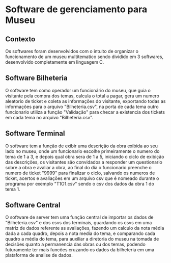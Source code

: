 # Software de gerenciamento para Museu

## Contexto
Os softwares foram desenvolvidos com o intuito de organizar o funcionamento de um museu multitematico sendo dividido em 3 softwares, desenvolvido completamente em linguagem C.

## Software Bilheteria
O software tem como operador um funcionário do museu, que guia o visitante pela compra dos temas, calcula o total a pagar, gera um numero aleatorio de ticket e coleta as informações do visitante, exportando todas as informações para o arquivo "Bilheteria.csv", na porta de cada tema outro funcionario utiliza a função "Validação" para checar a existencia dos tickets em cada tema no arquivo "Bilheteria.csv".


## Software Terminal
O software tem a função de exibir uma descrição da obra exibida ao seu lado no museu, onde um funcionario escolhe primeiramente o numero do tema de 1 a 3, e depois qual obra sera de 1 a 5, iniciando o ciclo de exibição das descrições, os visitantes são convidados a responder um questionario sobre a obra e avaliar a obra, ao final do dia o funcionario preenche o numero de ticket "9999" para finalizar o ciclo, salvando os numeros de ticket, acertos e avaliações em um arquivo csv que é nomeado durante o programa por exemplo "T1O1.csv" sendo o csv dos dados da obra 1 do tema 1.

## Software Central
O software de server tem uma função central de importar os dados de "Bilheteria.csv" e dos csvs dos terminais, guardando os csvs em uma matriz de dados referente as avaliações, fazendo um calculo da nota média dada a cada quadro, depois a nota media do tema, e comparando cada quadro a média do tema, para auxiliar a diretoria do museu na tomada de decisões quanto a permanencia das obras ou dos temas, podendo futuramente ter mais funcões cruzando os dados da bilheteria em uma plataforma de analise de dados.
